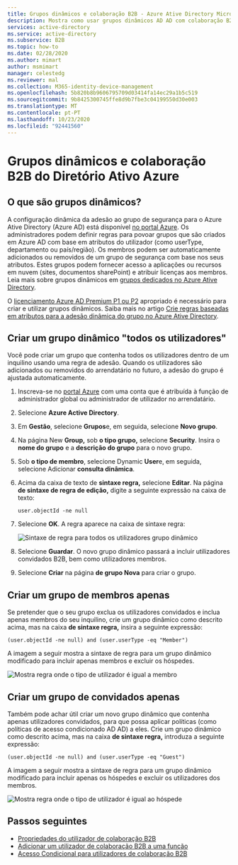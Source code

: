 ```yaml
---
title: Grupos dinâmicos e colaboração B2B - Azure Ative Directory Microsoft Docs
description: Mostra como usar grupos dinâmicos AD AD com colaboração B2B do Azure Ative Directory
services: active-directory
ms.service: active-directory
ms.subservice: B2B
ms.topic: how-to
ms.date: 02/28/2020
ms.author: mimart
author: msmimart
manager: celestedg
ms.reviewer: mal
ms.collection: M365-identity-device-management
ms.openlocfilehash: 5b820b8b9606795709d03414fa14ec29a1b5c519
ms.sourcegitcommit: 9b8425300745ffe8d9b7fbe3c04199550d30e003
ms.translationtype: MT
ms.contentlocale: pt-PT
ms.lasthandoff: 10/23/2020
ms.locfileid: "92441560"
---
```

# <a name="dynamic-groups-and-azure-active-directory-b2b-collaboration"></a>Grupos dinâmicos e colaboração B2B do Diretório Ativo Azure

## <a name="what-are-dynamic-groups"></a>O que são grupos dinâmicos?
A configuração dinâmica da adesão ao grupo de segurança para o Azure Ative Directory (Azure AD) está disponível [no portal Azure](https://portal.azure.com). Os administradores podem definir regras para povoar grupos que são criados em Azure AD com base em atributos do utilizador (como userType, departamento ou país/região). Os membros podem ser automaticamente adicionados ou removidos de um grupo de segurança com base nos seus atributos. Estes grupos podem fornecer acesso a aplicações ou recursos em nuvem (sites, documentos sharePoint) e atribuir licenças aos membros. Leia mais sobre grupos dinâmicos em [grupos dedicados no Azure Ative Directory](../fundamentals/active-directory-groups-create-azure-portal.md).

O [licenciamento Azure AD Premium P1 ou P2](https://azure.microsoft.com/pricing/details/active-directory/) apropriado é necessário para criar e utilizar grupos dinâmicos. Saiba mais no artigo [Crie regras baseadas em atributos para a adesão dinâmica do grupo no Azure Ative Directory](../enterprise-users/groups-dynamic-membership.md).

## <a name="creating-an-all-users-dynamic-group"></a>Criar um grupo dinâmico "todos os utilizadores"
Você pode criar um grupo que contenha todos os utilizadores dentro de um inquilino usando uma regra de adesão. Quando os utilizadores são adicionados ou removidos do arrendatário no futuro, a adesão do grupo é ajustada automaticamente.

1. Inscreva-se no [portal Azure](https://portal.azure.com) com uma conta que é atribuída à função de administrador global ou administrador de utilizador no arrendatário.
1. Selecione **Azure Active Directory**.
2. Em **Gestão**, selecione **Grupos**e, em seguida, selecione **Novo grupo**.
1. Na página New **Group,** sob **o tipo grupo,** selecione **Security**. Insira o **nome do grupo** e a **descrição do grupo** para o novo grupo. 
2. Sob **o tipo de membro**, selecione Dynamic **User**e, em seguida, selecione Adicionar **consulta dinâmica**. 
4. Acima da caixa de texto de **sintaxe regra,** selecione **Editar**. Na página **de sintaxe de regra de edição,** digite a seguinte expressão na caixa de texto:

   ```
   user.objectId -ne null
   ```
1. Selecione **OK**. A regra aparece na caixa de sintaxe regra:

   ![Sintaxe de regra para todos os utilizadores grupo dinâmico](media/use-dynamic-groups/all-user-rule-syntax.png)

1.  Selecione **Guardar**. O novo grupo dinâmico passará a incluir utilizadores convidados B2B, bem como utilizadores membros.


1. Selecione **Criar** na página **de grupo Nova** para criar o grupo.

## <a name="creating-a-group-of-members-only"></a>Criar um grupo de membros apenas

Se pretender que o seu grupo exclua os utilizadores convidados e inclua apenas membros do seu inquilino, crie um grupo dinâmico como descrito acima, mas na caixa **de sintaxe regra,** insira a seguinte expressão:

```
(user.objectId -ne null) and (user.userType -eq "Member")
```

A imagem a seguir mostra a sintaxe de regra para um grupo dinâmico modificado para incluir apenas membros e excluir os hóspedes.

![Mostra regra onde o tipo de utilizador é igual a membro](media/use-dynamic-groups/all-member-user-rule-syntax.png)

## <a name="creating-a-group-of-guests-only"></a>Criar um grupo de convidados apenas

Também pode achar útil criar um novo grupo dinâmico que contenha apenas utilizadores convidados, para que possa aplicar políticas (como políticas de acesso condicionado AD AD) a eles. Crie um grupo dinâmico como descrito acima, mas na caixa **de sintaxe regra,** introduza a seguinte expressão:

```
(user.objectId -ne null) and (user.userType -eq "Guest")
```

A imagem a seguir mostra a sintaxe de regra para um grupo dinâmico modificado para incluir apenas os hóspedes e excluir os utilizadores dos membros.

![Mostra regra onde o tipo de utilizador é igual ao hóspede](media/use-dynamic-groups/all-guest-user-rule-syntax.png)

## <a name="next-steps"></a>Passos seguintes

- [Propriedades do utilizador de colaboração B2B](user-properties.md)
- [Adicionar um utilizador de colaboração B2B a uma função](add-guest-to-role.md)
- [Acesso Condicional para utilizadores de colaboração B2B](conditional-access.md)